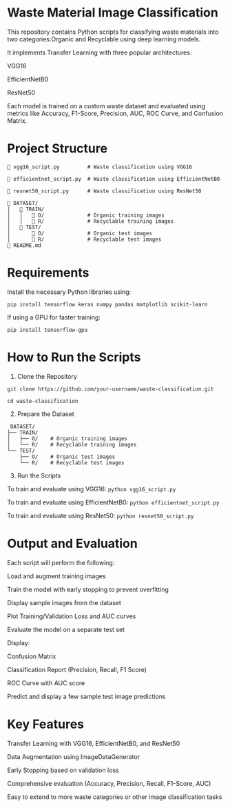 # Waste Material Image Classification

This repository contains Python scripts for classifying waste materials into two categories:Organic and Recyclable using deep learning models.

It implements Transfer Learning with three popular architectures:

VGG16

EfficientNetB0

ResNet50

Each model is trained on a custom waste dataset and evaluated using metrics like Accuracy, F1-Score, Precision, AUC, ROC Curve, and Confusion Matrix.

# Project Structure 
```
🔺 vgg16_script.py         # Waste classification using VGG16

🔺 efficientnet_script.py  # Waste classification using EfficientNetB0

🔺 resnet50_script.py      # Waste classification using ResNet50

🔺 DATASET/
│   🔺 TRAIN/
│   │   🔺 O/              # Organic training images
│   │   🔺 R/              # Recyclable training images
│   🔺 TEST/
│       🔺 O/              # Organic test images
│       🔺 R/              # Recyclable test images
🔺 README.md
```
# Requirements

Install the necessary Python libraries using:

`pip install tensorflow keras numpy pandas matplotlib scikit-learn`

If using a GPU for faster training:

`pip install tensorflow-gpu`

# How to Run the Scripts

1. Clone the Repository

`git clone https://github.com/your-username/waste-classification.git`

`cd waste-classification`


2. Prepare the Dataset
```
 DATASET/
├── TRAIN/
│   ├── O/    # Organic training images
│   └── R/    # Recyclable training images
└── TEST/
    ├── O/    # Organic test images
    └── R/    # Recyclable test images 
```
3. Run the Scripts

To train and evaluate using VGG16: `python vgg16_script.py`

To train and evaluate using EfficientNetB0: `python efficientnet_script.py`

To train and evaluate using ResNet50: `python resnet50_script.py`

# Output and Evaluation

Each script will perform the following:

Load and augment training images

Train the model with early stopping to prevent overfitting

Display sample images from the dataset

Plot Training/Validation Loss and AUC curves

Evaluate the model on a separate test set

Display:

Confusion Matrix

Classification Report (Precision, Recall, F1 Score)

ROC Curve with AUC score

Predict and display a few sample test image predictions


#  Key Features

Transfer Learning with VGG16, EfficientNetB0, and ResNet50

Data Augmentation using ImageDataGenerator

Early Stopping based on validation loss

Comprehensive evaluation (Accuracy, Precision, Recall, F1-Score, AUC)

Easy to extend to more waste categories or other image classification tasks
